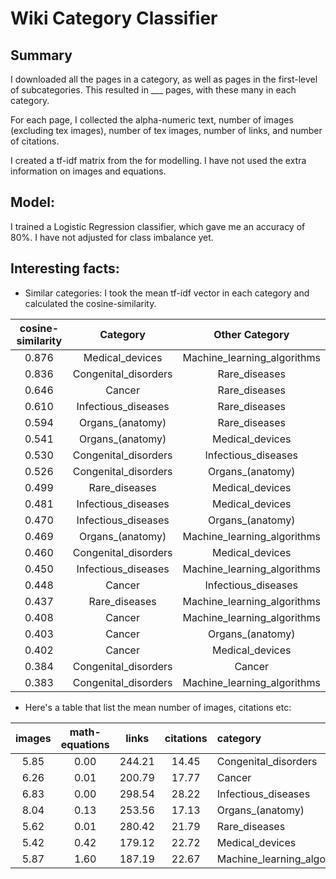 # Wiki Category Classifier

## Summary
I downloaded all the pages in a category, as well as pages in the first-level of subcategories. This resulted in 
___ pages, with these many in each category. 

For each page, I collected the alpha-numeric text, number of images (excluding tex images), number of tex images, 
number of links, and number of citations. 

I created a tf-idf matrix from the for modelling. I have not used the extra information on images and equations. 

## Model:
I trained a Logistic Regression classifier, which gave me an accuracy of 80%. I have not adjusted for class imbalance yet. 


## Interesting facts:

- Similar categories: I took the mean tf-idf vector in each category and calculated the cosine-similarity. 


cosine-similarity  | Category | Other Category 
:------:|:------------------:  | :------:
0.876 	|      Medical_devices | Machine_learning_algorithms  
0.836 	| Congenital_disorders | Rare_diseases  
0.646 	|               Cancer | Rare_diseases  
0.610 	|  Infectious_diseases | Rare_diseases  
0.594 	|     Organs_(anatomy) | Rare_diseases  
0.541 	|     Organs_(anatomy) | Medical_devices  
0.530 	| Congenital_disorders | Infectious_diseases  
0.526 	| Congenital_disorders | Organs_(anatomy)  
0.499 	|        Rare_diseases | Medical_devices  
0.481 	|  Infectious_diseases | Medical_devices  
0.470 	|  Infectious_diseases | Organs_(anatomy)  
0.469 	|     Organs_(anatomy) | Machine_learning_algorithms  
0.460 	| Congenital_disorders | Medical_devices  
0.450 	|  Infectious_diseases | Machine_learning_algorithms  
0.448 	|               Cancer | Infectious_diseases  
0.437 	|        Rare_diseases | Machine_learning_algorithms  
0.408 	|               Cancer | Machine_learning_algorithms  
0.403 	|               Cancer | Organs_(anatomy)  
0.402 	|               Cancer | Medical_devices  
0.384 	| Congenital_disorders | Cancer  
0.383 	| Congenital_disorders | Machine_learning_algorithms  



- Here's a table that list the mean number of images, citations etc: 

images |math-equations  | links | citations | category
:---:|:-----:|:-------:|:-------:|:-------
5.85 |  0.00 |  244.21 |  14.45  | Congenital_disorders  
6.26 |  0.01 |  200.79 |  17.77  | Cancer  
6.83 |  0.00 |  298.54 |  28.22  | Infectious_diseases  
8.04 |  0.13 |  253.56 |  17.13  | Organs_(anatomy)  
5.62 |  0.01 |  280.42 |  21.79  | Rare_diseases  
5.42 |  0.42 |  179.12 |  22.72  | Medical_devices  
5.87 |  1.60 |  187.19 |  22.67  | Machine_learning_algorithms  
